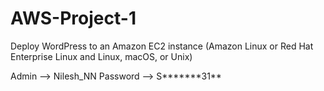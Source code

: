 # AWS-Project-1
 Deploy WordPress to an Amazon EC2 instance (Amazon Linux or Red Hat Enterprise Linux and Linux, macOS, or Unix)

Admin --> Nilesh_NN
Password --> S*******31**


